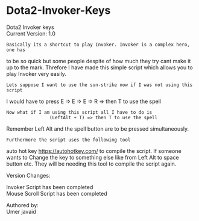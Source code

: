 # Dota2-Invoker-Keys
Dota2 Invoker keys    
Current Version: 1.0    

	Basically its a shortcut to play Invoker. Invoker is a complex hero, one has 
to be so quick but some people despite of how much they try cant make it up to 
the mark. Threfore I have made this simple script which allows you to play Invoker
very easily.

	Lets suppose I want to use the sun-strike now if I was not using this script
I would have to press
					E => E => E => R => then T to use the spell
					
	Now what if I am using this script all I have to do is 
					(LeftAlt + T) => then T to use the spell
					
Remember Left Alt and the spell button are to be pressed simultaneously.

	Furthermore the script uses the following tool
auto hot key https://autohotkey.com/ to compile the script. If someone wants to 
Change the key to something else like from Left Alt to space button etc. They 
will be needing this tool to compile the script again.


Version Changes:   
   
Invoker Script has been completed   
Mouse Scroll Script has been completed     



Authored by:   
Umer javaid
